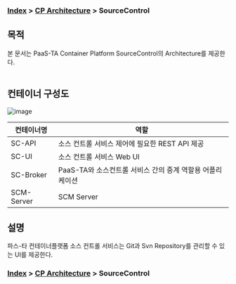 ### [Index](https://github.com/PaaS-TA/Guide/tree/working-new-template) > [CP Architecture](../README.md) > SourceControl

## 목적
본 문서는 PaaS-TA Container Platform SourceControl의 Architecture를 제공한다.
<br><br>

## 컨테이너 구성도
![image](https://user-images.githubusercontent.com/80228983/146350860-3722c081-7338-438d-b7ec-1fdac09160c4.png)



| 컨테이너명  | 역할 |
|-------|-----|
| SC-API | 소스 컨트롤 서비스 제어에 필요한 REST API 제공 |
| SC-UI | 소스 컨트롤 서비스 Web UI |
| SC-Broker | PaaS-TA와 소스컨트롤 서비스 간의 중계 역할용 어플리케이션 |
| SCM-Server | SCM Server |



## 설명
파스-타 컨테이너플랫폼 소스 컨트롤 서비스는 Git과 Svn Repository를 관리할 수 있는 UI를 제공한다.   


### [Index](https://github.com/PaaS-TA/Guide/tree/working-new-template) > [CP Architecture](../README.md) > SourceControl
